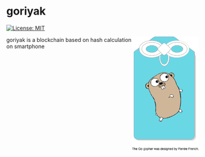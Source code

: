 # goriyak

[![License: MIT](https://img.shields.io/badge/License-MIT-yellow.svg)](https://opensource.org/licenses/MIT)

<img height="300px" src="https://github.com/gericass/goriyak/blob/img/img/goriyak.png"
 alt="Iroha logo" title="goriyak" align="right" />

goriyak is a blockchain based on hash calculation on smartphone